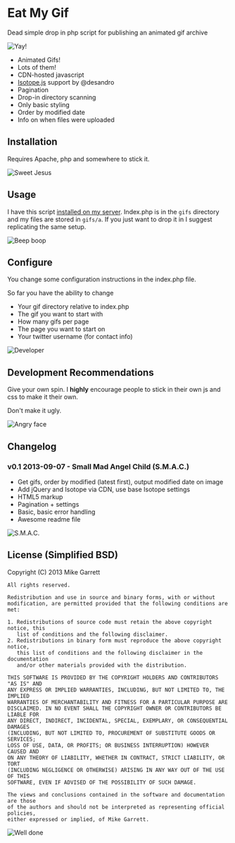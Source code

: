 Eat My Gif
======
Dead simple drop in php script for publishing an animated gif archive

![Yay!](http://redgarrett.com/gifs/a/25_yay2.gif "Yay!")

 * Animated Gifs!
 * Lots of them! 
 * CDN-hosted javascript
 * [Isotope.js](https://github.com/desandro/isotope) support by @desandro
 * Pagination
 * Drop-in directory scanning
 * Only basic styling
 * Order by modified date
 * Info on when files were uploaded


Installation
----------
Requires Apache, php and somewhere to stick it.

![Sweet Jesus](http://redgarrett.com/gifs/a/JmBkN.gif "Sweet Jesus!")


Usage
-----
I have this script [installed on my server](http://redgarrett.com/gifs/). 
Index.php is in the `gifs` directory and my files are stored in `gifs/a`. 
If you just want to drop it in I suggest replicating the same setup. 

![Beep boop](http://redgarrett.com/gifs/a/ii_1409c53d1b4a339b.gif "Beep boop")


Configure
---------
You change some configuration instructions in the index.php file.

So far you have the ability to change 
* Your gif directory relative to index.php
* The gif you want to start with
* How many gifs per page
* The page you want to start on
* Your twitter username (for contact info)

![Developer](http://redgarrett.com/gifs/a/tumblr_ml1br7CRm51rwydguo1_500.gif "Like a Developer")


Development Recommendations
----------
Give your own spin. I **highly** encourage people to stick in their own js and css to make it their own. 

Don't make it ugly. 

![Angry face](http://redgarrett.com/gifs/a/ypbDynK.gif "Angry face")


Changelog
-------------

### v0.1 2013-09-07 - Small Mad Angel Child (S.M.A.C.)
- Get gifs, order by modified (latest first), output modified date on image
- Add jQuery and Isotope via CDN, use base Isotope settings
- HTML5 markup
- Pagination + settings
- Basic, basic error handling
- Awesome readme file

![S.M.A.C.](http://redgarrett.com/gifs/a/tumblr_mo0c30KGtG1rcy99do1_500.gif "S.M.A.C.")


License (Simplified BSD)
-------------

Copyright (C) 2013 Mike Garrett

	All rights reserved.
	
	Redistribution and use in source and binary forms, with or without
	modification, are permitted provided that the following conditions are met: 
	
	1. Redistributions of source code must retain the above copyright notice, this
	   list of conditions and the following disclaimer. 
	2. Redistributions in binary form must reproduce the above copyright notice,
	   this list of conditions and the following disclaimer in the documentation
	   and/or other materials provided with the distribution. 
	
	THIS SOFTWARE IS PROVIDED BY THE COPYRIGHT HOLDERS AND CONTRIBUTORS "AS IS" AND
	ANY EXPRESS OR IMPLIED WARRANTIES, INCLUDING, BUT NOT LIMITED TO, THE IMPLIED
	WARRANTIES OF MERCHANTABILITY AND FITNESS FOR A PARTICULAR PURPOSE ARE
	DISCLAIMED. IN NO EVENT SHALL THE COPYRIGHT OWNER OR CONTRIBUTORS BE LIABLE FOR
	ANY DIRECT, INDIRECT, INCIDENTAL, SPECIAL, EXEMPLARY, OR CONSEQUENTIAL DAMAGES
	(INCLUDING, BUT NOT LIMITED TO, PROCUREMENT OF SUBSTITUTE GOODS OR SERVICES;
	LOSS OF USE, DATA, OR PROFITS; OR BUSINESS INTERRUPTION) HOWEVER CAUSED AND
	ON ANY THEORY OF LIABILITY, WHETHER IN CONTRACT, STRICT LIABILITY, OR TORT
	(INCLUDING NEGLIGENCE OR OTHERWISE) ARISING IN ANY WAY OUT OF THE USE OF THIS
	SOFTWARE, EVEN IF ADVISED OF THE POSSIBILITY OF SUCH DAMAGE.
	
	The views and conclusions contained in the software and documentation are those
	of the authors and should not be interpreted as representing official policies, 
	either expressed or implied, of Mike Garrett.
	
![Well done](http://redgarrett.com/gifs/a/tumblr_li8ic3BwYu1qz8x7f.gif "Well done!")
